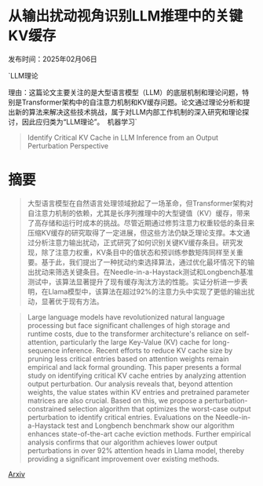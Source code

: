 # 从输出扰动视角识别LLM推理中的关键KV缓存

发布时间：2025年02月06日

`LLM理论

理由：这篇论文主要关注的是大型语言模型（LLM）的底层机制和理论问题，特别是Transformer架构中的自注意力机制和KV缓存问题。论文通过理论分析和提出新的算法来解决这些技术挑战，属于对LLM内部工作机制的深入研究和理论探讨，因此应归类为“LLM理论”。` `机器学习`

> Identify Critical KV Cache in LLM Inference from an Output Perturbation Perspective

# 摘要

> 大型语言模型在自然语言处理领域掀起了一场革命，但Transformer架构对自注意力机制的依赖，尤其是长序列推理中的大型键值（KV）缓存，带来了高存储和运行时成本的挑战。尽管近期通过修剪注意力权重较低的条目来压缩KV缓存的研究取得了一定进展，但这些方法仍缺乏理论支撑。本文通过分析注意力输出扰动，正式研究了如何识别关键KV缓存条目。研究发现，除了注意力权重，KV条目中的值状态和预训练参数矩阵同样至关重要。基于此，我们提出了一种扰动约束选择算法，通过优化最坏情况下的输出扰动来筛选关键条目。在Needle-in-a-Haystack测试和Longbench基准测试中，该算法显著提升了现有缓存淘汰方法的性能。实证分析进一步表明，在Llama模型中，该算法在超过92%的注意力头中实现了更低的输出扰动，显著优于现有方法。

> Large language models have revolutionized natural language processing but face significant challenges of high storage and runtime costs, due to the transformer architecture's reliance on self-attention, particularly the large Key-Value (KV) cache for long-sequence inference. Recent efforts to reduce KV cache size by pruning less critical entries based on attention weights remain empirical and lack formal grounding. This paper presents a formal study on identifying critical KV cache entries by analyzing attention output perturbation. Our analysis reveals that, beyond attention weights, the value states within KV entries and pretrained parameter matrices are also crucial. Based on this, we propose a perturbation-constrained selection algorithm that optimizes the worst-case output perturbation to identify critical entries. Evaluations on the Needle-in-a-Haystack test and Longbench benchmark show our algorithm enhances state-of-the-art cache eviction methods. Further empirical analysis confirms that our algorithm achieves lower output perturbations in over 92% attention heads in Llama model, thereby providing a significant improvement over existing methods.

[Arxiv](https://arxiv.org/abs/2502.03805)
